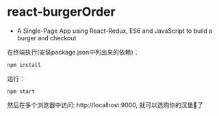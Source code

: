 # react-burgerOrder
- A Single-Page App using React-Redux, ES6 and JavaScript to build a burger and checkout 



在终端执行(安装package.json中列出来的依赖)：

```
npm install
```

运行：

```
npm start
```

然后在多个浏览器中访问: http://localhost:9000, 就可以选购你的汉堡🍔了

